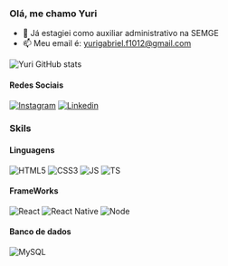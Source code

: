 ### Olá, me chamo Yuri

- 🔭 Já estagiei como auxiliar administrativo na SEMGE
- 📫 Meu email é: yurigabriel.f1012@gmail.com

![Yuri GitHub stats](https://github-readme-stats.vercel.app/api?username=Yuri-Gabriel&show_icons=true&theme=transparent)

#### Redes Sociais

[![Instagram](https://img.shields.io/badge/Instagram-E4405F?style=for-the-badge&logo=instagram&logoColor=white)](https://www.instagram.com/yur1_001/)
[![Linkedin](https://img.shields.io/badge/LinkedIn-0077B5?style=for-the-badge&logo=linkedin&logoColor=white)](https://www.linkedin.com/in/yuri-gabriel-5a100b215/)

### Skils

#### Linguagens

![HTML5](https://img.shields.io/badge/HTML5-E34F26?style=for-the-badge&logo=html5&logoColor=white)
![CSS3](https://img.shields.io/badge/CSS3-1572B6?style=for-the-badge&logo=css3&logoColor=white)
![JS](https://img.shields.io/badge/JavaScript-323330?style=for-the-badge&logo=javascript&logoColor=F7DF1E)
![TS](https://shields.io/badge/TypeScript-007aac?style=for-the-badge&logo=typescript&logoColor=ffffff)

#### FrameWorks

![React](https://img.shields.io/badge/React-20232A?style=for-the-badge&logo=react&logoColor=61DAFB)
![React Native](https://img.shields.io/badge/React_Native-20232A?style=for-the-badge&logo=react&logoColor=61DAFB)
![Node](https://img.shields.io/badge/Node.js-43853D?style=for-the-badge&logo=node.js&logoColor=white)

#### Banco de dados

![MySQL](https://img.shields.io/badge/MySQL-00000F?style=for-the-badge&logo=mysql&logoColor=white)


